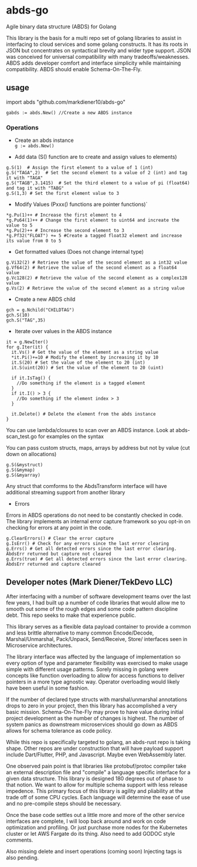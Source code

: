 # abds-go

Agile binary data structure (ABDS) for Golang

This library is the basis for a multi repo set of golang libraries to assist in interfacing to cloud services and some golang constructs.  It has its roots in JSON but concentrates on syntactical brevity and wider type support.  JSON was conceived for universal compatibility with many tradeoffs/weaknesses.  ABDS adds developer comfort and interface simplicity while maintaining compatibility. ABDS should enable Schema-On-The-Fly.

## usage

import abds "github.com/markdiener10/abds-go"

`gabds := abds.New() //Create a new ABDS instance`

### Operations

- Create an abds instance  
`g := abds.New()`

- Add data (S() function are to create and assign values to elements)
```
g.S(1)  # Assign the first element to a value of 1 (int)
g.S("TAGA",2)  # Set the second element to a value of 2 (int) and tag it with "TAGA"
g.S("TAGB",3.1415)  # Set the third element to a value of pi (float64) and tag it with "TABG"
g.S(1,3) # Set the first element value to 3
```
- Modify Values (Pxxx() functions are pointer functions)`
```
*g.Pu(1)++ # Increase the first element to 4
*g.Pu64(1)++ # Change the first element to uint64 and increate the value to 5
*g.Pu(2)++ # Increase the second element to 3
*g.Pf32("FLOAT") += 5 #Create a tagged float32 element and increase its value from 0 to 5
```
- Get formatted values (Does not change internal type)
```
g.Vi32(2) # Retrieve the value of the second element as a int32 value
g.Vf64(2) # Retrieve the value of the second element as a float64 value
g.Vc128(2) # Retrieve the value of the second element as a complex128 value
g.Vs(2) # Retrieve the value of the second element as a string value
```
- Create a new ABDS child 
```
gch = g.Nchild("CHILDTAG")
gch.S(10)
gch.S("TAG",35)
```
- Iterate over values in the ABDS instance
```
it = g.NewIter()
for g.Iter(it) {
  it.Vs() # Get the value of the element as a string value
  *it.Pi()+=10 # Modify the element by increasing it by 10
  it.S(20) # Set the value of the element to 20 (int)
  it.S(uint(20)) # Set the value of the element to 20 (uint)

  if it.IsTag() {
    //Do something if the element is a tagged element
  }
  if it.I() > 3 {
    //Do something if the element index > 3
  }

  it.Delete() # Delete the element from the abds instance
}
```

You can use lambda/closures to scan over an ABDS instance.  Look at
abds-scan_test.go for examples on the syntax

You can pass custom structs, maps, arrays by address but not by value (cut down on allocations)
```
g.S(&mystruct)
g.S(&mymap)
g.S(&myarray)
```
Any struct that comforms to the AbdsTransform interface will have additional streaming support from another library

- Errors

Errors in ABDS operations do not need to be constantly checked in code. The library implements
an internal error capture framework so you opt-in on checking for errors at any point in the code.  
```
g.ClearErrors() # Clear the error capture
g.IsErr() # Check for any errors since the last error clearing
g.Errs() # Get all detected errors since the last error clearing.  AbdsErr returned but capture not cleared
g.Errs(true) # Get all detected errors since the last error clearing.  AbdsErr returned and capture cleared
```

## Developer notes  (Mark Diener/TekDevo LLC)

After interfacing with a number of software development teams over the last few years, I had built up a number of code libraries that would allow me to smooth out some of the rough edges and some code pattern discipline debt.  This repo seeks to make that experience public.

This library serves as a flexible data payload container to provide a common and less brittle alternative to many common Encode/Decode, Marshal/Unmarshal, Pack/Unpack, Send/Receive, Store/ interfaces seen in Microservice architectures.

The library interface was affected by the language of implementation so every option of type and parameter flexibility was exercised to make usage simple with different usage patterns.  Sorely missing in golang were concepts like function overloading to allow for access functions to deliver pointers in a more type agnostic way.  Operator overloading would likely have been useful in some fashion.

If the number of declared type structs with marshal/unmarshal annotations drops to zero
in your project, then this library has accomplished a very basic mission.  Schema-On-The-Fly may prove to have value during initial project development as the number of changes is highest.  The number of system panics as downstream microservices should go down as ABDS allows for schema tolerance as code policy.

While this repo is specifically targeted to golang, an abds-rust repo is taking shape. Other repos are under construction that will have payload support include Dart/Flutter, PHP, and Javascript.  Maybe even WebAssembly later.

One observed pain point is that libraries like protobuf/protoc compiler take an external description file and "compile" a language specific interface for a given data structure.  This library is designed 180 degrees out of phase to that notion. We want to allow for multiple schema support with less release impedence.  This primary focus of this library is agility and pliability at the trade off of some CPU cycles.  Each language will determine the ease of use and no pre-compile steps should be necessary.

Once the base code settles out a little more and more of the other service interfaces are complete, I will loop back around and work on code optimization and profiling.  Or just purchase more nodes for the Kubernetes cluster or let AWS Fargate do its thing. Also need to add GODOC style comments.

Also missing delete and insert operations (coming soon)
Injecting tags is also pending.
